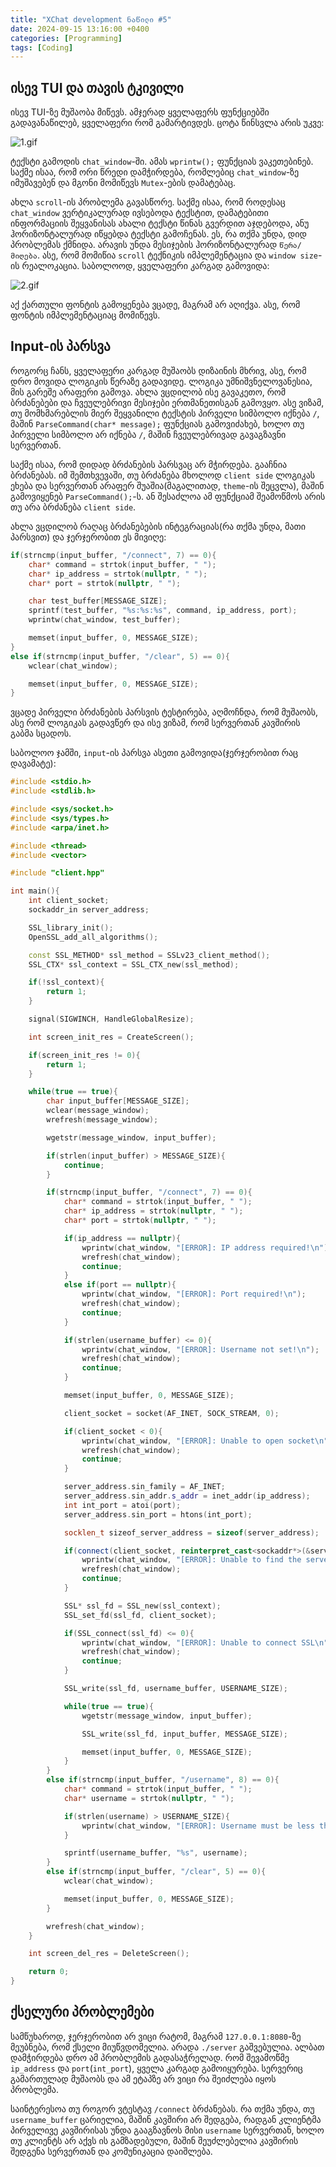 ```yaml
---
title: "XChat development ნაწილი #5"
date: 2024-09-15 13:16:00 +0400
categories: [Programming]
tags: [Coding]
---
```


## ისევ TUI და თავის ტკივილი

ისევ TUI-ზე მუშაობა მიწევს. ამჯერად ყველაფერს ფუნქციებში გადავანაწილებ, ყველაფერი რომ გამარტივდეს. ცოტა წინსვლა არის უკვე:

![1.gif](https://44b4c0.github.io/assets/img/posts/5/1.gif)

ტექსტი გამოდის `chat_window`-ში. ამას `wprintw();` ფუნქციას ვაკეთებინებ. საქმე ისაა, რომ ორი წრედი დამჭირდება, რომლებიც `chat_window`-ზე იმუშავებენ და მგონი მომიწევს `Mutex`-ების დამატებაც.

ახლა `scroll`-ის პრობლემა გავასწორე. საქმე ისაა, რომ როდესაც `chat_window` ვერტიკალურად ივსებოდა ტექსტით, დამატებითი ინფორმაციის შეყვანისას ახალი ტექსტი წინას გვერდით აჯდებოდა, ანუ ჰორიზონტალურად იწყებდა ტექსტი გამოჩენას. ეს, რა თქმა უნდა, დიდ პრობლემას ქმნიდა. არავის უნდა მესიჯების ჰორიზონტალურად `წერა/მიღება`. ასე, რომ მომიწია `scroll` ტექნიკის იმპლემენტაცია და `window size`-ის რეალოკაცია. საბოლოოდ, ყველაფერი კარგად გამოვიდა:

![2.gif](https://44b4c0.github.io/assets/img/posts/5/2.gif)

აქ ქართული ფონტის გამოყენება ვცადე, მაგრამ არ აღიქვა. ასე, რომ ფონტის იმპლემენტაციაც მომიწევს.

## Input-ის პარსვა

როგორც ჩანს, ყველაფერი კარგად მუშაობს დიზაინის მხრივ, ასე, რომ დრო მოვიდა ლოგიკის წერაზე გადავიდე. ლოგიკა უმნიშვნელოვანესია, მის გარეშე არაფერი გამოვა. ახლა ვცდილობ ისე გავაკეთო, რომ ბრძანებები და ჩვეულებრივი მესიჯები ერთმანეთისგან გამოვყო. ასე ვიზამ, თუ მომხმარებლის მიერ შეყვანილი ტექსტის პირველი სიმბოლო იქნება `/`, მაშინ `ParseCommand(char* message);` ფუნქციას გამოვიძახებ, ხოლო თუ პირველი სიმბოლო არ იქნება `/`, მაშინ ჩვეულებრივად გავაგზავნი სერვერთან.

საქმე ისაა, რომ დიდად ბრძანების პარსვაც არ მჭირდება. გააჩნია ბრძანებას. იმ შემთხვევაში, თუ ბრძანება მხოლოდ `client side` ლოგიკას ეხება და სერვერთან არაფერ შუაშია(მაგალითად, `theme`-ის შეცვლა), მაშინ გამოვიყენებ `ParseCommand();`-ს. ან შესაძლოა ამ ფუნქციამ შეამოწმოს არის თუ არა ბრძანება `client side`.

ახლა ვცდილობ რაღაც ბრძანებების ინტეგრაციას(რა თქმა უნდა, მათი პარსვით) და ჯერჯერობით ეს მივიღე:
```cpp
if(strncmp(input_buffer, "/connect", 7) == 0){
	char* command = strtok(input_buffer, " ");
	char* ip_address = strtok(nullptr, " ");
	char* port = strtok(nullptr, " ");

	char test_buffer[MESSAGE_SIZE];
	sprintf(test_buffer, "%s:%s:%s", command, ip_address, port);
	wprintw(chat_window, test_buffer);

	memset(input_buffer, 0, MESSAGE_SIZE);
}
else if(strncmp(input_buffer, "/clear", 5) == 0){
	wclear(chat_window);

	memset(input_buffer, 0, MESSAGE_SIZE);
}
```

ვცადე პირველი ბრძანების პარსვის ტესტირება, აღმოჩნდა, რომ მუშაობს, ასე რომ ლოგიკას გადავწერ და ისე ვიზამ, რომ სერვერთან კავშირის გაბმა სცადოს.

საბოლოო ჯამში, `input`-ის პარსვა ასეთი გამოვიდა(ჯერჯერობით რაც დავამატე):
```cpp
#include <stdio.h>
#include <stdlib.h>

#include <sys/socket.h>
#include <sys/types.h>
#include <arpa/inet.h>

#include <thread>
#include <vector>

#include "client.hpp"

int main(){
    int client_socket;
    sockaddr_in server_address;

    SSL_library_init();
    OpenSSL_add_all_algorithms();

    const SSL_METHOD* ssl_method = SSLv23_client_method();
    SSL_CTX* ssl_context = SSL_CTX_new(ssl_method);

    if(!ssl_context){
        return 1;
    }

    signal(SIGWINCH, HandleGlobalResize);

    int screen_init_res = CreateScreen();

    if(screen_init_res != 0){
        return 1;
    }

    while(true == true){
        char input_buffer[MESSAGE_SIZE];
        wclear(message_window);
        wrefresh(message_window);

        wgetstr(message_window, input_buffer);

        if(strlen(input_buffer) > MESSAGE_SIZE){
            continue;
        }

        if(strncmp(input_buffer, "/connect", 7) == 0){
            char* command = strtok(input_buffer, " ");
            char* ip_address = strtok(nullptr, " ");
            char* port = strtok(nullptr, " ");

            if(ip_address == nullptr){
                wprintw(chat_window, "[ERROR]: IP address required!\n");
                wrefresh(chat_window);
                continue;
            }
            else if(port == nullptr){
                wprintw(chat_window, "[ERROR]: Port required!\n");
                wrefresh(chat_window);
                continue;
            }

            if(strlen(username_buffer) <= 0){
                wprintw(chat_window, "[ERROR]: Username not set!\n");
                wrefresh(chat_window);
                continue;
            }

            memset(input_buffer, 0, MESSAGE_SIZE);

            client_socket = socket(AF_INET, SOCK_STREAM, 0);

            if(client_socket < 0){
                wprintw(chat_window, "[ERROR]: Unable to open socket\n");
                wrefresh(chat_window);
                continue;
            }

            server_address.sin_family = AF_INET;
            server_address.sin_addr.s_addr = inet_addr(ip_address);
            int int_port = atoi(port);
            server_address.sin_port = htons(int_port);

            socklen_t sizeof_server_address = sizeof(server_address);

            if(connect(client_socket, reinterpret_cast<sockaddr*>(&server_address), sizeof_server_address) < 0){
                wprintw(chat_window, "[ERROR]: Unable to find the server\n");
                wrefresh(chat_window);
                continue;
            }

            SSL* ssl_fd = SSL_new(ssl_context);
            SSL_set_fd(ssl_fd, client_socket);

            if(SSL_connect(ssl_fd) <= 0){
                wprintw(chat_window, "[ERROR]: Unable to connect SSL\n");
                wrefresh(chat_window);
                continue;
            }

            SSL_write(ssl_fd, username_buffer, USERNAME_SIZE);

            while(true == true){
                wgetstr(message_window, input_buffer);

                SSL_write(ssl_fd, input_buffer, MESSAGE_SIZE);

                memset(input_buffer, 0, MESSAGE_SIZE);
            }
        }
        else if(strncmp(input_buffer, "/username", 8) == 0){
            char* command = strtok(input_buffer, " ");
            char* username = strtok(nullptr, " ");

            if(strlen(username) > USERNAME_SIZE){
                wprintw(chat_window, "[ERROR]: Username must be less than 32 characters in size!\n");
            }

            sprintf(username_buffer, "%s", username);
        }
        else if(strncmp(input_buffer, "/clear", 5) == 0){
            wclear(chat_window);

            memset(input_buffer, 0, MESSAGE_SIZE);
        }

        wrefresh(chat_window);
    }

    int screen_del_res = DeleteScreen();

    return 0;
}
```

## ქსელური პრობლემები

სამწუხაროდ, ჯერჯერობით არ ვიცი რატომ, მაგრამ `127.0.0.1:8080`-ზე მეუბნება, რომ ქსელი მიუწვდომელია. არადა `./server` გაშვებულია. ალბათ დამჭირდება დრო ამ პრობლემის გადასაჭრელად. რომ შევამოწმე `ip_address` და `port`(`int_port`), ყველა კარგად გამოიყურება. სერვერიც გამართულად მუშაობს და ამ ეტაპზე არ ვიცი რა შეიძლება იყოს პრობლემა.

საინტერესოა თუ როგორ ვტესტავ `/connect` ბრძანებას. რა თქმა უნდა, თუ `username_buffer` ცარიელია, მაშინ კავშირი არ შედგება, რადგან კლიენტმა პირველივე კავშირისას უნდა გააგზავნოს მისი `username` სერვერთან, ხოლო თუ კლიენტს არ აქვს ის გამზადებული, მაშინ შეუძლებელია კავშირის შედგენა სერვერთან და კომუნიკაცია დაიშლება.
